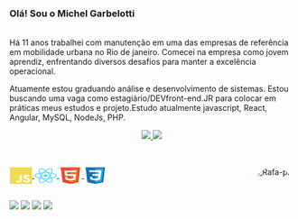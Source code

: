 ### Olá! Sou o Michel Garbelotti ###

<br>Há 11 anos trabalhei com manutenção em uma das empresas de referência em mobilidade urbana no Rio de janeiro. Comecei na empresa como jovem aprendiz, enfrentando diversos desafios para manter a excelência operacional.

Atuamente estou graduando análise e desenvolvimento de sistemas. Estou buscando uma vaga como estagiário/DEVfront-end.JR  para colocar em práticas meus estudos e projeto.Estudo atualmente javascript, React, Angular, MySQL, NodeJs, PHP.<br />

<div align="center">
  <a href="https://github.com/rafaballerini">
  <img height="180em" src="https://github-readme-stats.vercel.app/api?username=Michelgarbelotti&show_icons=true&theme=dark&include_all_commits=true&count_private=true"/>
  <img height="180em" src="https://github-readme-stats.vercel.app/api/top-langs/?username=Michelgarbelotti&layout=compact&langs_count=7&theme=dark"/>
</div>
  
 ##
  
<div style="display: inline_block"><br>
  <img align="center" alt="Rafa-Js" height="30" width="40" src="https://raw.githubusercontent.com/devicons/devicon/master/icons/javascript/javascript-plain.svg">
  <img align="center" alt="Rafa-React" height="30" width="40" src="https://raw.githubusercontent.com/devicons/devicon/master/icons/react/react-original.svg">
  <img align="center" alt="Rafa-HTML" height="30" width="40" src="https://raw.githubusercontent.com/devicons/devicon/master/icons/html5/html5-original.svg">
  <img align="center" alt="Rafa-CSS" height="30" width="40" src="https://raw.githubusercontent.com/devicons/devicon/master/icons/css3/css3-original.svg">
  <img align="right" alt="Rafa-pic" height="150" style="border-radius:50px;" src="https://media2.giphy.com/media/BEa7XyF2zztWMCVhvQ/giphy.gif?cid=ecf05e47dwumb2tv537ncvfmndf95h86hkhgrlsn3vxs8bvk&rid=giphy.gif&ct=g">
</div>

##
  
<div> 
  <a href="https://instagram.com/michelgarbelotti" target="_blank"><img src="https://img.shields.io/badge/-Instagram-%23E4405F?style=for-the-badge&logo=instagram&logoColor=white" target="_blank"></a>
 <a href="https://discord.gg/MichelGarbe#1564" target="_blank"><img src="https://img.shields.io/badge/Discord-7289DA?style=for-the-badge&logo=discord&logoColor=white" target="_blank"></a> 
  <a href = "mailto:michelgarbelotti@gmail.com"><img src="https://img.shields.io/badge/-Gmail-%23333?style=for-the-badge&logo=gmail&logoColor=white" target="_blank"></a>
  <a href="https://www.linkedin.com/in/michelgarbelotti" target="_blank"><img src="https://img.shields.io/badge/-LinkedIn-%230077B5?style=for-the-badge&logo=linkedin&logoColor=white" target="_blank"></a> 
